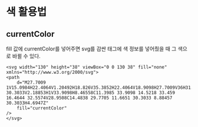 # 색 활용법

## currentColor

fill 값에 currentColor를 넣어주면 svg를 감싼 태그에 색 정보를 넣어줬을 때 그 색으로 바뀔 수 있다.

```markup
<svg width="130" height="38" viewBox="0 0 130 38" fill="none" xmlns="http://www.w3.org/2000/svg">
<path 
    d="M27.7009 1V15.0984H22.4064V1.20492H18.826V35.3852H22.4064V18.9098H27.7009V36H31.2813V1H27.7009ZM4.6947 30.3033V2.18853H1V33.9098H8.46558C11.3985 33.9098 14.5218 33.459 16.4644 32.5574V28.9508C14.4838 29.7705 11.6651 30.3033 8.88457 30.3033H4.6947Z" 
    fill="currentColor"
/>
</svg>
```


